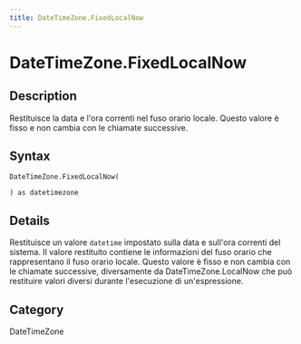 ```yaml
---
title: DateTimeZone.FixedLocalNow
---
```


# DateTimeZone.FixedLocalNow


## Description

Restituisce la data e l&#39;ora correnti nel fuso orario locale. Questo valore è fisso e non cambia con le chiamate successive.


## Syntax

```powerquery
DateTimeZone.FixedLocalNow(

) as datetimezone
```


## Details

Restituisce un valore <code>datetime</code> impostato sulla data e sull'ora correnti del sistema. Il valore restituito contiene le informazioni del fuso orario che rappresentano il fuso orario locale. Questo valore è fisso e non cambia con le chiamate successive, diversamente da DateTimeZone.LocalNow che può restituire valori diversi durante l'esecuzione di un'espressione.



## Category
DateTimeZone
